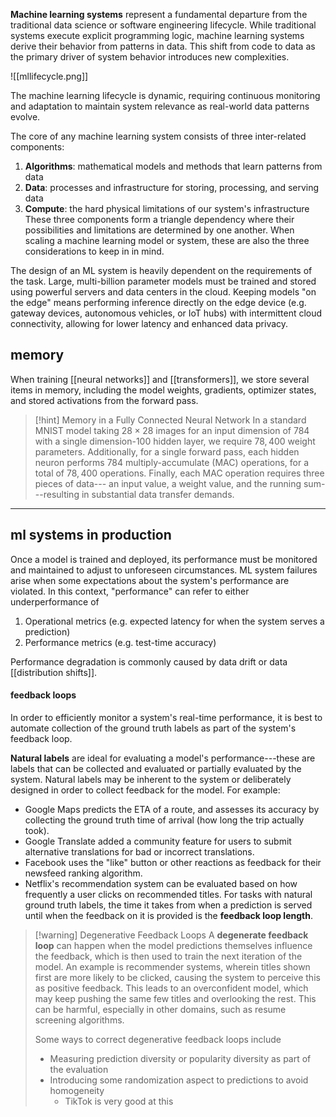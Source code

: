 **Machine learning systems** represent a fundamental departure from the traditional data science or software engineering lifecycle. While traditional systems execute explicit programming logic, machine learning systems derive their behavior from patterns in data. This shift from code to data as the primary driver of system behavior introduces new complexities.

![[mllifecycle.png]]

The machine learning lifecycle is dynamic, requiring continuous monitoring and adaptation to maintain system relevance as real-world data patterns evolve.

The core of any machine learning system consists of three inter-related components:
1. **Algorithms**: mathematical models and methods that learn patterns from data
2. **Data**: processes and infrastructure for storing, processing, and serving data
3. **Compute**: the hard physical limitations of our system's infrastructure
These three components form a triangle dependency where their possibilities and limitations are determined by one another. When scaling a machine learning model or system, these are also the three considerations to keep in in mind.

The design of an ML system is heavily dependent on the requirements of the task. Large, multi-billion parameter models must be trained and stored using powerful servers and data centers in the cloud. Keeping models "on the edge" means performing inference directly on the edge device (e.g. gateway devices, autonomous vehicles, or IoT hubs) with intermittent cloud connectivity, allowing for lower latency and enhanced data privacy.
## memory
When training [[neural networks]] and [[transformers]], we store several items in memory, including the model weights, gradients, optimizer states, and stored activations from the forward pass.

>[!hint] Memory in a Fully Connected Neural Network
>In a standard MNIST model taking $28 \times 28$ images for an input dimension of $784$ with a single dimension-$100$ hidden layer, we require $78,400$ weight parameters. Additionally, for a single forward pass, each hidden neuron performs $784$ multiply-accumulate (MAC) operations, for a total of $78,400$ operations. Finally, each MAC operation requires three pieces of data--- an input value, a weight value, and the running sum---resulting in substantial data transfer demands.


---
## ml systems in production
Once a model is trained and deployed, its performance must be monitored and maintained to adjust to unforeseen circumstances. ML system failures arise when some expectations about the system's performance are violated. In this context, "performance" can refer to either underperformance of
1. Operational metrics (e.g. expected latency for when the system serves a prediction) 
2. Performance metrics (e.g. test-time accuracy)

Performance degradation is commonly caused by data drift or data [[distribution shifts]]. 
#### feedback loops
In order to efficiently monitor a system's real-time performance, it is best to automate collection of the ground truth labels as part of the system's feedback loop.

**Natural labels** are ideal for evaluating a model's performance---these are labels that can be collected and evaluated or partially evaluated by the system. Natural labels may be inherent to the system or deliberately designed in order to collect feedback for the model. For example:
- Google Maps predicts the ETA of a route, and assesses its accuracy by collecting the ground truth time of arrival (how long the trip actually took).
- Google Translate added a community feature for users to submit alternative translations for bad or incorrect translations.
- Facebook uses the "like" button or other reactions as feedback for their newsfeed ranking algorithm.
- Netflix's recommendation system can be evaluated based on how frequently a user clicks on recommended titles.
For tasks with natural ground truth labels, the time it takes from when a prediction is served until when the feedback on it is provided is the **feedback loop length**.

>[!warning] Degenerative Feedback Loops
>A **degenerate feedback loop** can happen when the model predictions themselves influence the feedback, which is then used to train the next iteration of the model. An example is recommender systems, wherein titles shown first are more likely to be clicked, causing the system to perceive this as positive feedback. This leads to an overconfident model, which may keep pushing the same few titles and overlooking the rest. This can be harmful, especially in other domains, such as resume screening algorithms.
>
>Some ways to correct degenerative feedback loops include
>- Measuring prediction diversity or popularity diversity as part of the evaluation
>- Introducing some randomization aspect to predictions to avoid homogeneity
>	- TikTok is very good at this

